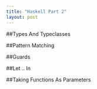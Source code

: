 ```yaml
---
title: "Haskell Part 2"
layout: post
---
```




##Types And Typeclasses


##Pattern Matching

##Guards

##Let .. In


##Taking Functions As Parameters
